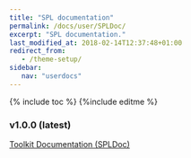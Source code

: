 ```yaml
---
title: "SPL documentation"
permalink: /docs/user/SPLDoc/
excerpt: "SPL documentation."
last_modified_at: 2018-02-14T12:37:48+01:00
redirect_from:
   - /theme-setup/
sidebar:
   nav: "userdocs"
---
```

{% include toc %}
{%include editme %}

### v1.0.0 (latest)

[Toolkit Documentation (SPLDoc)](/streamsx.mqtt/doc/spldoc/html/)
